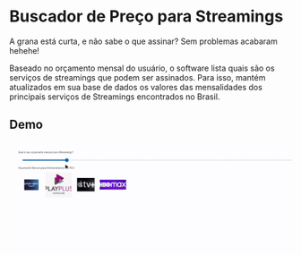 # Buscador de Preço para Streamings

A grana está curta, e não sabe o que assinar? Sem problemas acabaram hehehe!

Baseado no orçamento mensal do usuário, o software lista quais são os serviços de streamings que podem ser assinados. Para isso, mantém atualizados em sua base de dados os valores das mensalidades dos principais serviços de Streamings encontrados no Brasil.

## Demo

![](demo.gif)
